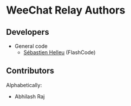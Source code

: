 <!--
SPDX-FileCopyrightText: 2019-2025 Sébastien Helleu <flashcode@flashtux.org>

SPDX-License-Identifier: GPL-3.0-or-later
-->

# WeeChat Relay Authors

## Developers

- General code
  - [Sébastien Helleu](https://github.com/flashcode) (FlashCode)

## Contributors

Alphabetically:

- Abhilash Raj
